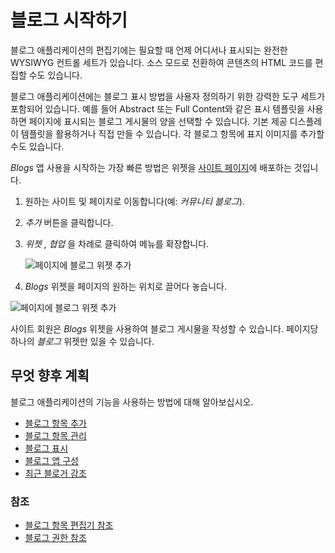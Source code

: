 # 블로그 시작하기

블로그 애플리케이션의 편집기에는 필요할 때 언제 어디서나 표시되는 완전한 WYSIWYG 컨트롤 세트가 있습니다. 소스 모드로 전환하여 콘텐츠의 HTML 코드를 편집할 수도 있습니다.

블로그 애플리케이션에는 블로그 표시 방법을 사용자 정의하기 위한 강력한 도구 세트가 포함되어 있습니다. 예를 들어 Abstract 또는 Full Content와 같은 표시 템플릿을 사용하면 페이지에 표시되는 블로그 게시물의 양을 선택할 수 있습니다. 기본 제공 디스플레이 템플릿을 활용하거나 직접 만들 수 있습니다. 각 블로그 항목에 표지 이미지를 추가할 수도 있습니다.

_Blogs_ 앱 사용을 시작하는 가장 빠른 방법은 위젯을 [사이트 페이지](../../site-building/creating-pages/understanding-pages/understanding-pages.md)에 배포하는 것입니다.

1. 원하는 사이트 및 페이지로 이동합니다(예: _커뮤니티 블로그_).
1. _추가_ 버튼을 클릭합니다.
1. _위젯_ , _협업_ 을 차례로 클릭하여 메뉴를 확장합니다.

    ![페이지에 블로그 위젯 추가](./getting-started-with-blogs/images/01.png)

1. _Blogs_ 위젯을 페이지의 원하는 위치로 끌어다 놓습니다.

![페이지에 블로그 위젯 추가](./getting-started-with-blogs/images/02.png)

사이트 회원은 _Blogs_ 위젯을 사용하여 블로그 게시물을 작성할 수 있습니다. 페이지당 하나의 _블로그_ 위젯만 있을 수 있습니다.

## 무엇 향후 계획

블로그 애플리케이션의 기능을 사용하는 방법에 대해 알아보십시오.

* [블로그 항목 추가](./adding-blog-entries.md)
* [블로그 항목 관리](./managing-blog-entries.md)
* [블로그 표시](./displaying-blogs.md)
* [블로그 앱 구성](./configuring-the-blogs-app.md)
* [최근 블로거 강조](./highlighting-recent-bloggers.md)

### 참조

* [블로그 항목 편집기 참조](./blog-entry-editor-reference.md)
* [블로그 권한 참조](./blog-permissions-reference.md)
